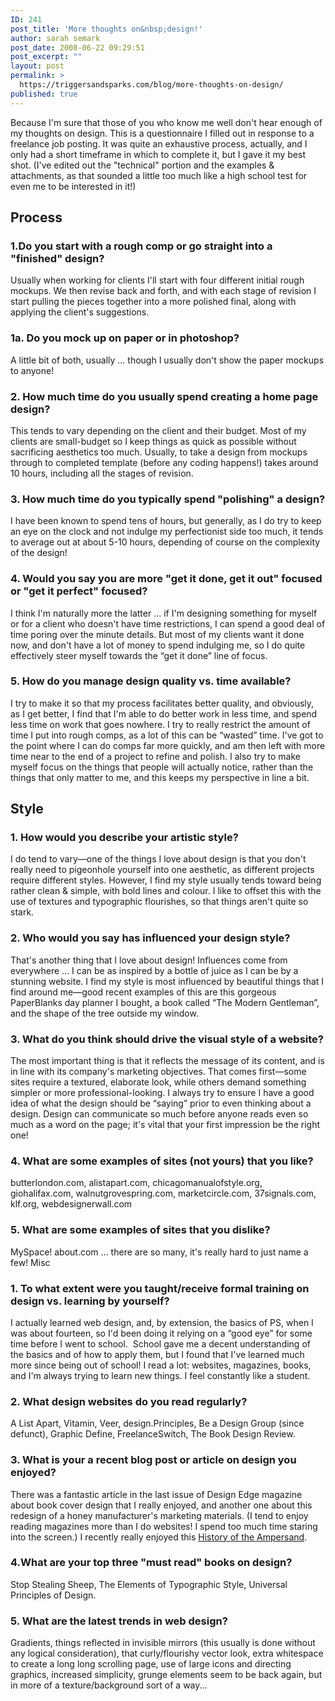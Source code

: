 ```yaml
---
ID: 241
post_title: 'More thoughts on&nbsp;design!'
author: sarah semark
post_date: 2008-06-22 09:29:51
post_excerpt: ""
layout: post
permalink: >
  https://triggersandsparks.com/blog/more-thoughts-on-design/
published: true
---
```

Because I'm sure that those of you who know me well don't hear enough of my thoughts on design. This is a questionnaire I filled out in response to a freelance job posting. It was quite an exhaustive process, actually, and I only had a short timeframe in which to complete it, but I gave it my best shot. (I've edited out the "technical" portion and the examples &amp; attachments, as that sounded a little too much like a high school test for even me to be interested in it!)<!--more-->


<h2>Process</h2>
<h3>1.Do you start with a rough comp or go straight into a "finished" design?</h3>
Usually when working for clients I'll start with four different initial rough mockups. We then revise back and forth, and with each stage of revision I start pulling the pieces together into a more polished final, along with applying the client's suggestions.
<h3>1a. Do you mock up on paper or in photoshop?</h3>
A little bit of both, usually ... though I usually don't show the paper mockups to anyone!
<h3>2. How much time do you usually spend creating a home page design?</h3>
This tends to vary depending on the client and their budget. Most of my clients are small-budget so I keep things as quick as possible without sacrificing aesthetics too much. Usually, to take a design from mockups through to completed template (before any coding happens!) takes around 10 hours, including all the stages of revision.
<h3>3. How much time do you typically spend "polishing" a design?</h3>
I have been known to spend tens of hours, but generally, as I do try to keep an eye on the clock and not indulge my perfectionist side too much, it tends to average out at about 5-10 hours, depending of course on the complexity of the design!
<h3>4. Would you say you are more "get it done, get it out" focused or "get it perfect" focused?</h3>
I think I'm naturally more the latter ... if I'm designing something for myself or for a client who doesn't have time restrictions, I can spend a good deal of time poring over the minute details. But most of my clients want it done now, and don't have a lot of money to spend indulging me, so I do quite effectively steer myself towards the “get it done” line of focus.
<h3>5. How do you manage design quality vs. time available?</h3>
I try to make it so that my process facilitates better quality, and obviously, as I get better, I find that I'm able to do better work in less time, and spend less time on work that goes nowhere. I try to really restrict the amount of time I put into rough comps, as a lot of this can be “wasted” time. I've got to the point where I can do comps far more quickly, and am then left with more time near to the end of a project to refine and polish. I also try to make myself focus on the things that people will actually notice, rather than the things that only matter to me, and this keeps my perspective in line a bit.
<h2>Style</h2>
<h3>1. How would you describe your artistic style?</h3>
I do tend to vary—one of the things I love about design is that you don't really need to pigeonhole yourself into one aesthetic, as different projects require different styles. However, I find my style usually tends toward being rather clean &amp; simple, with bold lines and colour. I like to offset this with the use of textures and typographic flourishes, so that things aren't quite so stark.
<h3>2. Who would you say has influenced your design style?</h3>
That's another thing that I love about design! Influences come from everywhere ... I can be as inspired by a bottle of juice as I can be by a stunning website. I find my style is most influenced by beautiful things that I find around me—good recent examples of this are this gorgeous PaperBlanks day planner I bought, a book called “The Modern Gentleman”, and the shape of the tree outside my window.
<h3>3. What do you think should drive the visual style of a website?</h3>
The most important thing is that it reflects the message of its content, and is in line with its company's marketing objectives. That comes first—some sites require a textured, elaborate look, while others demand something simpler or more professional-looking. I always try to ensure I have a good idea of what the design should be “saying” prior to even thinking about a design. Design can communicate so much before anyone reads even so much as a word on the page; it's vital that your first impression be the right one!
<h3>4. What are some examples of sites (not yours) that you like?</h3>
butterlondon.com, alistapart.com, chicagomanualofstyle.org, giohalifax.com, walnutgrovespring.com, marketcircle.com, 37signals.com, klf.org, webdesignerwall.com
<h3>5. What are some examples of sites that you dislike?</h3>
MySpace! about.com ... there are so many, it's really hard to just name a few!
Misc
<h3>1. To what extent were you taught/receive formal training on design vs. learning by yourself?</h3>
I actually learned web design, and, by extension, the basics of PS, when I was about fourteen, so I'd been doing it relying on a “good eye” for some time before I went to school.  School gave me a decent understanding of the basics and of how to apply them, but I found that I've learned much more since being out of school! I read a lot: websites, magazines, books, and I'm always trying to learn new things. I feel constantly like a student.
<h3>2. What design websites do you read regularly?</h3>
A List Apart, Vitamin, Veer, design.Principles, Be a Design Group (since defunct), Graphic Define, FreelanceSwitch, The Book Design Review.
<h3>3. What is your a recent blog post or article on design you enjoyed?</h3>
There was a fantastic article in the last issue of Design Edge magazine about book cover design that I really enjoyed, and another one about this redesign of a honey manufacturer's marketing materials. (I tend to enjoy reading magazines more than I do websites! I spend too much time staring into the screen.) I recently really enjoyed this <a href="http://www.typography.com/ask/showBlog.php?blogID=98">History of the Ampersand</a>.
<h3>4.What are your top three "must read" books on design?</h3>
Stop Stealing Sheep, The Elements of Typographic Style, Universal Principles of Design.
<h3>5. What are the latest trends in web design?</h3>
Gradients, things reflected in invisible mirrors (this usually is done without any logical consideration), that curly/flourishy vector look, extra whitespace to create a long long scrolling page, use of large icons and directing graphics, increased simplicity, grunge elements seem to be back again, but in more of a texture/background sort of a way...